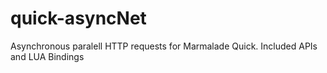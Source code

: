 # quick-asyncNet
Asynchronous paralell HTTP requests for Marmalade Quick. Included APIs and LUA Bindings
